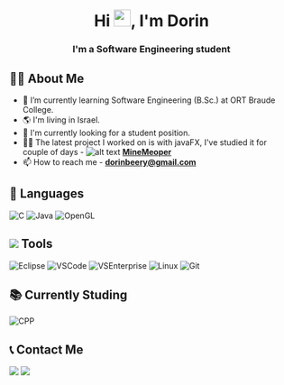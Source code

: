 <h1 align="center">Hi <img src="https://raw.githubusercontent.com/MartinHeinz/MartinHeinz/master/wave.gif" width="30px">, I'm Dorin</h1>
<h3 align="center">I'm a Software Engineering student</h3>

## 👩‍🎓 About Me

- 🌱 I’m currently learning Software Engineering (B.Sc.) at ORT Braude College.
- 🌎 I'm living in Israel.
- 🔭 I'm currently looking for a student position.
- 👩‍💻 The latest project I worked on is with javaFX, I've studied it for couple of days - ![alt text](https://i.ibb.co/wBV34fB/icon.png) **[MineMeoper](https://github.com/BDoreen/MineSweeper)**
- 📫 How to reach me - **dorinbeery@gmail.com**

## 🚀 Languages
<p align="left">
    <img src="https://img.icons8.com/color/50/000000/c-programming.png"/ title="C">
    <img src="https://icons.iconarchive.com/icons/tatice/cristal-intense/48/Java-icon.png"/ title="Java">
    <img src="https://i.ibb.co/dkmDKzC/opengl.png"/ title="OpenGL">
</p>

## <img src="https://www.softicons.com/ic/result/f43efe8aeca85caa05d22f2dfc738465-32bits-32.png"/> Tools
<p align="left">
<img src="https://img.icons8.com/external-tal-revivo-shadow-tal-revivo/48/000000/external-eclipse-an-integrated-development-environment-used-in-computer-programming-logo-shadow-tal-revivo.png"/ title="Eclipse">
<img src="https://img.icons8.com/color/50/000000/visual-studio-code-2019.png"/ title="VSCode">
<img src="https://img.icons8.com/fluency/50/000000/visual-studio-2019.png"/ title="VSEnterprise">
<img src="https://img.icons8.com/color/50/000000/linux--v1.png"/ title="Linux">
<img src="https://img.icons8.com/color/50/000000/git.png"/ title="Git">
</p>

## 📚 Currently Studing
<p align="left">
<img src="https://user-images.githubusercontent.com/66797449/153720412-2d60ddc4-3c68-449e-8db6-e4b2130d83ee.png"/ title="CPP">
</p>

## 📞 Contact Me
<p align="left">
    <a href="https://www.linkedin.com/in/dorin-beery-4688b6201/" target="_blank" title="Dorin's Linkedin"> <img src="https://img.icons8.com/color/50/000000/linkedin.png"/></a>
    <a href="mailto:Dorinbeery@gmail.com" title="Dorin's Mail"> <img src="https://img.icons8.com/fluency/50/000000/mail.png"/></a>
</p>
